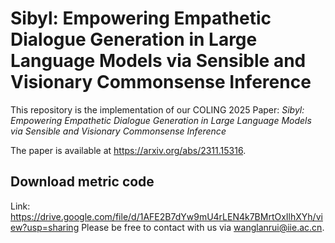 # Sibyl: Empowering Empathetic Dialogue Generation in Large Language Models via Sensible and Visionary Commonsense Inference
This repository is the implementation of our COLING 2025 Paper: *Sibyl: Empowering Empathetic Dialogue Generation in Large Language Models via Sensible and Visionary Commonsense Inference* 

The paper is available at https://arxiv.org/abs/2311.15316.

## Download metric code

Link:  https://drive.google.com/file/d/1AFE2B7dYw9mU4rLEN4k7BMrtOxIlhXYh/view?usp=sharing
Please be free to contact with us via [wanglanrui@iie.ac.cn](mailto:wanglanrui@iie.ac.cn).